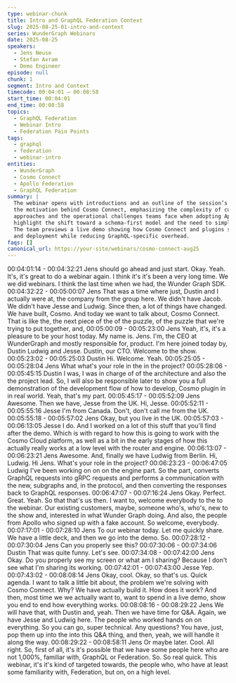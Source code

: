 ```yaml
---
type: webinar-chunk
title: Intro and GraphQL Federation Context
slug: 2025-08-25-01-intro-and-context
series: WunderGraph Webinars
date: 2025-08-25
speakers:
  - Jens Neuse
  - Stefan Avram
  - Demo Engineer
episode: null
chunk: 1
segment: Intro and Context
timecode: 00:04:01 – 00:08:58
start_time: 00:04:01
end_time: 00:08:58
topics:
  - GraphQL Federation
  - Webinar Intro
  - Federation Pain Points
tags:
  - graphql
  - federation
  - webinar-intro
entities:
  - WunderGraph
  - Cosmo Connect
  - Apollo Federation
  - GraphQL Federation
summary: |
  The webinar opens with introductions and an outline of the session’s goals. Jens and Stefan frame 
  the motivation behind Cosmo Connect, emphasizing the complexity of current GraphQL Federation 
  approaches and the operational challenges teams face when adopting Apollo Federation. They 
  highlight the shift toward a schema-first model and the need to simplify subgraph development. 
  The team previews a live demo showing how Cosmo Connect and plugins streamline routing, batching, 
  and deployment while reducing GraphQL-specific overhead.
faqs: []
canonical_url: https://your-site/webinars/cosmo-connect-aug25
---
```


00:04:01:14 - 00:04:32:21
Jens
should go ahead and just start. Okay. Yeah. It's, it's great to do a webinar again. I think it's it's
been a very long time. We we did webinars. I think the last time when we had, the Wunder
Graph SDK.
00:04:32:22 - 00:05:00:07
Jens
That was a time where just, Dustin and I actually were at, the company from the group here. We
didn't have Jacob. We didn't have Jesse and Ludwig. Since then, a lot of things have changed.
We have built, Cosmo. And today we want to talk about, Cosmo Connect. That is like the, the
next piece of the of the puzzle, of the puzzle that we're trying to put together, and,
00:05:00:09 - 00:05:23:00
Jens
Yeah, it's, it's a pleasure to be your host today. My name is. Jens. I'm, the CEO at WunderGraph
and mostly responsible for, product. I'm here joined today by, Dustin Ludwig and Jesse. Dustin,
our CTO. Welcome to the show.
00:05:23:02 - 00:05:25:03
Dustin
Hi. Welcome. Yeah.
00:05:25:05 - 00:05:28:04
Jens
What what's your role in the in the project?
00:05:28:06 - 00:05:45:15
Dustin
I was, I was in charge of of the architecture and also the the project lead. So, I will also be
responsible later to show you a full demonstration of the development flow of how to develop,
Cosmo plugin in in real world. Yeah, that's my part.
00:05:45:17 - 00:05:52:09
Jens
Awesome. Then we have, Jesse from the UK. Hi, Jesse.
00:05:52:11 - 00:05:55:16
Jesse
I'm from Canada. Don't, don't call me from the UK.
00:05:55:18 - 00:05:57:02
Jens
Okay, but you live in the UK.
00:05:57:03 - 00:06:13:05
Jesse
I do. And I worked on a lot of this stuff that you'll find after the demo. Which is with regard to
how this is going to work with the Cosmo Cloud platform, as well as a bit in the early stages of
how this actually really works at a low level with the router and engine.
00:06:13:07 - 00:06:23:21
Jens
Awesome. And, finally we have Ludwig from Berlin. Hi, Ludwig. Hi Jens. What's your role in the
project?
00:06:23:23 - 00:06:47:05
Ludwig
I've been working on on on the engine part. So the part, converts GraphQL requests into gRPC
requests and performs a communication with the new, subgraphs and, in the protocol, and then
converting the responses back to GraphQL responses.
00:06:47:07 - 00:07:16:24
Jens
Okay. Perfect. Great. Yeah. So that that's us then. I want to, welcome everybody to the to the
webinar. Our existing customers, maybe, someone who's, who's, new to the show and,
interested in what Wunder Graph doing. And also, the people from Apollo who signed up with a
fake account. So welcome, everybody.
00:07:17:01 - 00:07:28:10
Jens
To our webinar today. Let me quickly share. We have a little deck, and then we go into the
demo. So.
00:07:28:12 - 00:07:30:04
Jens
Can you properly see this?
00:07:30:06 - 00:07:34:06
Dustin
That was quite funny. Let's see.
00:07:34:08 - 00:07:42:00
Jens
Okay. Do you properly see my screen or what am I sharing? Because I don't see what I'm
sharing its working.
00:07:42:01 - 00:07:43:00
Jesse
Yep.
00:07:43:02 - 00:08:08:14
Jens
Okay, cool. Okay, so that's us. Quick agenda. I want to talk a little bit about, the problem we're
solving with Cosmo Connect. Why? We have actually build it. How does it work? And then, most
time we we actually want to, want to spend in a live demo, show you end to end how everything
works.
00:08:08:16 - 00:08:29:22
Jens
We will have that, with Dustin and, yeah. Then we have time for Q&A. Again, we have Jesse
and Ludwig here. The people who worked hands on on everything. So you can go, super
technical. Any questions? You have, just, pop them up into the into this Q&A thing, and then,
yeah, we will handle it along the way.
00:08:29:22 - 00:08:58:11
Jens
Or maybe later. Cool. All right. So, first of all, it's it's possible that we have some people here
who are not 1,000%, familiar with, GraphQL or Federation. So. So real quick. This webinar, it's
it's kind of targeted towards, the people who, who have at least some familiarity with,
Federation, but on, on a high level.

